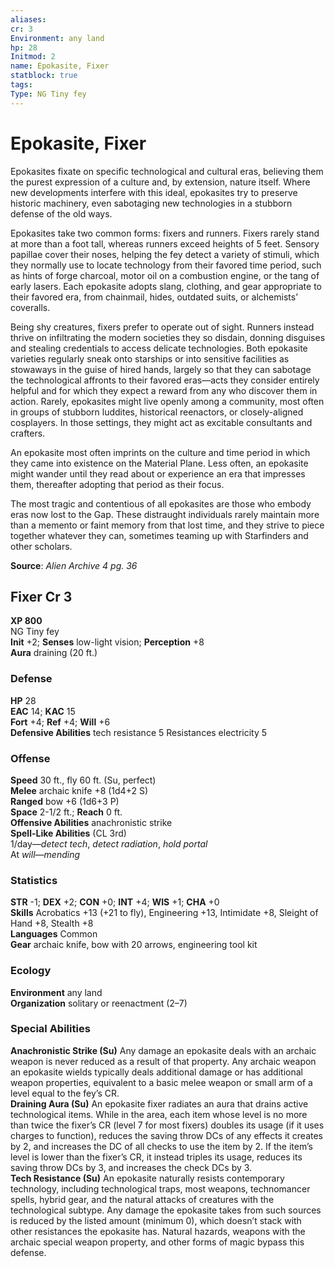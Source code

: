 ```yaml
---
aliases: 
cr: 3
Environment: any land
hp: 28
Initmod: 2
name: Epokasite, Fixer
statblock: true
tags: 
Type: NG Tiny fey
---
```


# Epokasite, Fixer

Epokasites fixate on specific technological and cultural eras, believing them the purest expression of a culture and, by extension, nature itself. Where new developments interfere with this ideal, epokasites try to preserve historic machinery, even sabotaging new technologies in a stubborn defense of the old ways.

Epokasites take two common forms: fixers and runners. Fixers rarely stand at more than a foot tall, whereas runners exceed heights of 5 feet. Sensory papillae cover their noses, helping the fey detect a variety of stimuli, which they normally use to locate technology from their favored time period, such as hints of forge charcoal, motor oil on a combustion engine, or the tang of early lasers. Each epokasite adopts slang, clothing, and gear appropriate to their favored era, from chainmail, hides, outdated suits, or alchemists’ coveralls.

Being shy creatures, fixers prefer to operate out of sight. Runners instead thrive on infiltrating the modern societies they so disdain, donning disguises and stealing credentials to access delicate technologies. Both epokasite varieties regularly sneak onto starships or into sensitive facilities as stowaways in the guise of hired hands, largely so that they can sabotage the technological affronts to their favored eras—acts they consider entirely helpful and for which they expect a reward from any who discover them in action. Rarely, epokasites might live openly among a community, most often in groups of stubborn luddites, historical reenactors, or closely-aligned cosplayers. In those settings, they might act as excitable consultants and crafters.

An epokasite most often imprints on the culture and time period in which they came into existence on the Material Plane. Less often, an epokasite might wander until they read about or experience an era that impresses them, thereafter adopting that period as their focus.

The most tragic and contentious of all epokasites are those who embody eras now lost to the Gap. These distraught individuals rarely maintain more than a memento or faint memory from that lost time, and they strive to piece together whatever they can, sometimes teaming up with Starfinders and other scholars.

**Source**:  _Alien Archive 4 pg. 36_

## Fixer Cr 3

**XP 800**  
NG Tiny fey  
**Init** +2; **Senses** low-light vision; **Perception** +8  
**Aura** draining (20 ft.)

### Defense

**HP** 28  
**EAC** 14; **KAC** 15  
**Fort** +4; **Ref** +4; **Will** +6  
**Defensive Abilities** tech resistance 5 Resistances electricity 5  

### Offense

**Speed** 30 ft., fly 60 ft. (Su, perfect)  
**Melee** archaic knife +8 (1d4+2 S)  
**Ranged** bow +6 (1d6+3 P)  
**Space** 2-1/2 ft.; **Reach** 0 ft.  
**Offensive Abilities** anachronistic strike  
**Spell-Like Abilities** (CL 3rd)  
1/day—_detect tech_, _detect radiation_, _hold portal_  
At _will—mending_

### Statistics

**STR** -1; **DEX** +2; **CON** +0; **INT** +4; **WIS** +1; **CHA** +0  
**Skills** Acrobatics +13 (+21 to fly), Engineering +13, Intimidate +8, Sleight of Hand +8, Stealth +8  
**Languages** Common  
**Gear** archaic knife, bow with 20 arrows, engineering tool kit

### Ecology

**Environment** any land  
**Organization** solitary or reenactment (2–7)

### Special Abilities

**Anachronistic Strike (Su)** Any damage an epokasite deals with an archaic weapon is never reduced as a result of that property. Any archaic weapon an epokasite wields typically deals additional damage or has additional weapon properties, equivalent to a basic melee weapon or small arm of a level equal to the fey’s CR.  
**Draining Aura (Su)** An epokasite fixer radiates an aura that drains active technological items. While in the area, each item whose level is no more than twice the fixer’s CR (level 7 for most fixers) doubles its usage (if it uses charges to function), reduces the saving throw DCs of any effects it creates by 2, and increases the DC of all checks to use the item by 2. If the item’s level is lower than the fixer’s CR, it instead triples its usage, reduces its saving throw DCs by 3, and increases the check DCs by 3.  
**Tech Resistance (Su)** An epokasite naturally resists contemporary technology, including technological traps, most weapons, technomancer spells, hybrid gear, and the natural attacks of creatures with the technological subtype. Any damage the epokasite takes from such sources is reduced by the listed amount (minimum 0), which doesn’t stack with other resistances the epokasite has. Natural hazards, weapons with the archaic special weapon property, and other forms of magic bypass this defense.
